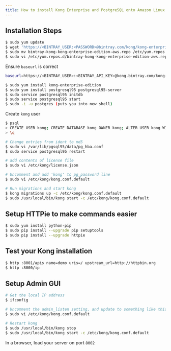 ```yaml
---
title: How to install Kong Enterprise and PostgreSQL onto Amazon Linux
---
```


## Installation Steps

```bash
$ sudo yum update
$ wget 'https://<BINTRAY_USER:<PASSWORD>@bintray.com/kong/kong-enterprise-edition-aws/rpm' -O bintray-kong-kong-enterprise-edition-aws.repo --auth-no-challenge
$ sudo mv bintray-kong-kong-enterprise-edition-aws.repo /etc/yum.repos.d/
$ sudo vi /etc/yum.repos.d/bintray-kong-kong-enterprise-edition-aws.repo
```

Ensure `baseurl` is correct

```bash
baseurl=https://<BINTRAY_USER>:<BINTRAY_API_KEY>@kong.bintray.com/kong-enterprise-edition-aws
```

```bash
$ sudo yum install kong-enterprise-edition
$ sudo yum install postgresql95 postgresql95-server
$ sudo service postgresql95 initdb
$ sudo service postgresql95 start
$ sudo -i -u postgres (puts you into new shell)
```

Create `kong` user

```bash
$ psql
> CREATE USER kong; CREATE DATABASE kong OWNER kong; ALTER USER kong WITH password 'kong';
> \q
```

```bash
# Change entries from ident to md5
$ sudo vi /var/lib/pgsql95/data/pg_hba.conf
$ sudo service postgresql95 restart

# add contents of license file
$ sudo vi /etc/kong/license.json

# Uncomment and add 'kong' to pg_password line
$ sudo vi /etc/kong/kong.conf.default

# Run migrations and start kong
$ kong migrations up -c /etc/kong/kong.conf.default
$ sudo /usr/local/bin/kong start -c /etc/kong/kong.conf.default
```

## Setup HTTPie to make commands easier

```bash
$ sudo yum install python-pip
$ sudo pip install --upgrade pip setuptools
$ sudo pip install --upgrade httpie
```

## Test your Kong installation

```bash
$ http :8001/apis name=demo uris=/ upstream_url=http://httpbin.org
$ http :8000/ip
```

## Setup Admin GUI

```bash
# Get the local IP address
$ ifconfig

# Uncomment the admin_listen setting, and update to something like this `admin_listen = 172.31.3.8:8001`
$ sudo vi /etc/kong/kong.conf.default

# Restart kong
$ sudo /usr/local/bin/kong stop
$ sudo /usr/local/bin/kong start -c /etc/kong/kong.conf.default
```

In a browser, load your server on port `8002`
